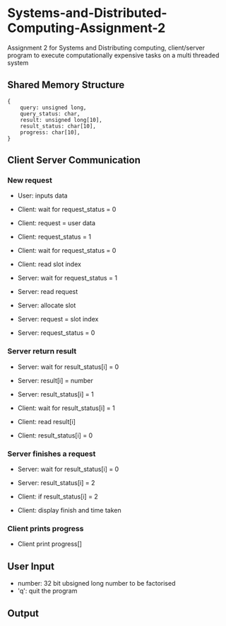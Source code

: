 # Systems-and-Distributed-Computing-Assignment-2
Assignment 2 for Systems and Distributing computing, client/server program to execute computationally expensive tasks on a multi threaded system

## Shared Memory Structure

```
{
	query: unsigned long,
	query_status: char,
	result: unsigned long[10],
	result_status: char[10],
	progress: char[10],
}
```

## Client Server Communication

### New request

- User:   inputs data
- Client: wait for request_status = 0
- Client: request = user data
- Client: request_status = 1
- Client: wait for request_status = 0
- Client: read slot index

- Server: wait for request_status = 1
- Server: read request
- Server: allocate slot
- Server: request = slot index
- Server: request_status = 0

### Server return result

- Server: wait for result_status[i] = 0
- Server: result[i] = number
- Server: result_status[i] = 1

- Client: wait for result_status[i] = 1
- Client: read result[i]
- Client: result_status[i] = 0

### Server finishes a request

- Server: wait for result_status[i] = 0
- Server: result_status[i] = 2

- Client: if result_status[i] = 2
- Client: display finish and time taken

### Client prints progress

- Client print progress[]

## User Input

- number: 32 bit ubsigned long number to be factorised
- 'q': quit the program

## Output